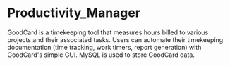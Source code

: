 # Productivity_Manager
GoodCard is a timekeeping tool that measures hours billed to various projects and their associated tasks. Users can automate their timekeeping documentation
(time tracking, work timers, report generation) with GoodCard's simple GUI. MySQL is used to store GoodCard data.
